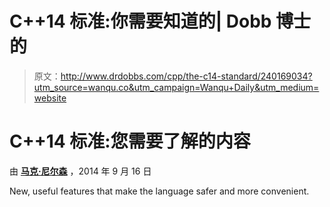 # C++14 标准:你需要知道的| Dobb 博士的

> 原文：<http://www.drdobbs.com/cpp/the-c14-standard/240169034?utm_source=wanqu.co&utm_campaign=Wanqu+Daily&utm_medium=website>

# C++14 标准:您需要了解的内容

由 [**马克·尼尔森**](/authors/Mark-Nelson) ，2014 年 9 月 16 日

<font class="story-teaser">New, useful features that make the language safer and more convenient.</font>